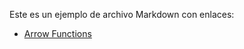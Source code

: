 Este es un ejemplo de archivo Markdown con enlaces:

- [Arrow Functions](https://curriculum.laboratoria.la/es/topics/javascript/03-functions/02-arrow)
